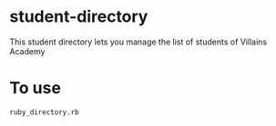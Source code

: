 # student-directory

This student directory lets you manage the list of students of Villains Academy

# To use

``` shell
ruby_directory.rb
```